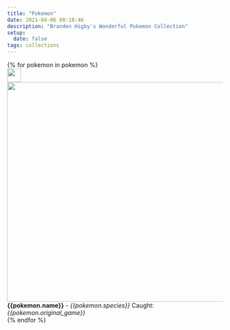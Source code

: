 ```yaml
---
title: "Pokemon"
date: 2021-04-06 00:18:46
description: "Branden Higby's Wonderful Pokemon Collection"
setup:
  date: false
tags: collections
---
```


<div class="boxList">
{% for pokemon in pokemon %}
  <div id="{{pokemon.name | downcase}}" class="box">
    <div class="imgHolder">
    <img width="32" height="32" class="ball" src="../img/pokemon/balls/{{pokemon.ball | slug }}.png">
      <img width="512" height="512" class="poke" id="{{ pokemon.name | slug }}" src="../img/pokemon/{{pokemon.name | slug }}.png">
    </div>
    <span><b>{{pokemon.name}}</b> - <i>{{pokemon.species}}</i></span>
    <span>Caught: <i>{{pokemon.original_game}}</i></span>
  </div>
{% endfor %}
</div>
